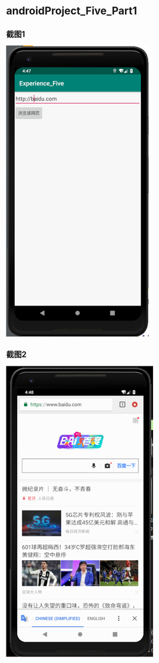# androidProject_Five_Part1
## 截图1
![screanshot1](https://github.com/WanglePaiDaXing/androidProject_Five_Part1/blob/master/%E6%8D%95%E8%8E%B7.PNG)  
## 截图2
![screanshot2](https://github.com/WanglePaiDaXing/androidProject_Five_Part1/blob/master/%E6%8D%95%E8%8E%B71.PNG)  
